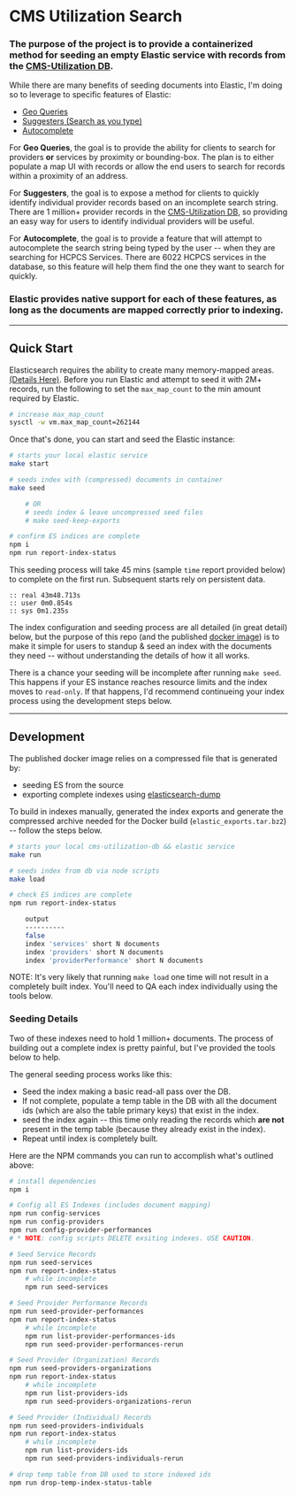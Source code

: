 
# CMS Utilization Search

### The purpose of the project is to provide a containerized method for seeding an empty Elastic service with records from the [CMS-Utilization DB](https://github.com/sudowing/cms-utilization-db).

While there are many benefits of seeding documents into Elastic, I'm doing so to leverage to specific features of Elastic:
- [Geo Queries](https://www.elastic.co/guide/en/elasticsearch/reference/current/geo-queries.html)
- [Suggesters (Search as you type)](https://www.elastic.co/guide/en/elasticsearch/reference/current/search-suggesters-completion.html)
- [Autocomplete](https://www.elastic.co/guide/en/elasticsearch/guide/current/_index_time_search_as_you_type.html)

For __Geo Queries__, the goal is to provide the ability for clients to search for providers __or__ services by proximity or bounding-box. The plan is to either populate a map UI with records or allow the end users to search for records within a proximity of an address.

For __Suggesters__, the goal is to expose a method for clients to quickly identify individual provider records based on an incomplete search string. There are 1 million+ provider records in the [CMS-Utilization DB](https://github.com/sudowing/cms-utilization-db), so providing an easy way for users to identify individual providers will be useful.

For __Autocomplete__, the goal is to provide a feature that will attempt to autocomplete the search string being typed by the user -- when they are searching for HCPCS Services. There are 6022 HCPCS services in the database, so this feature will help them find the one they want to search for quickly.

### Elastic provides native support for each of these features, as long as the documents are mapped correctly __prior__ to indexing.


---

##  <a id="quick-start"></a>Quick Start

Elasticsearch requires the ability to create many memory-mapped areas. [(Details Here)](https://www.elastic.co/guide/en/elasticsearch/reference/current/_maximum_map_count_check.html). Before you run Elastic and attempt to seed it with 2M+ records, run the following to set the `max_map_count` to the min amount required by Elastic.

```sh
# increase max_map_count
sysctl -w vm.max_map_count=262144
```

Once that's done, you can start and seed the Elastic instance:


```sh
# starts your local elastic service
make start

# seeds index with (compressed) documents in container
make seed

    # OR
    # seeds index & leave uncompressed seed files
    # make seed-keep-exports

# confirm ES indices are complete
npm i
npm run report-index-status

```

This seeding process will take 45 mins (sample `time` report provided below) to complete on the first run. Subsequent starts rely on persistent data.

    :: real 43m48.713s
    :: user 0m0.854s
    :: sys 0m1.235s

The index configuration and seeding process are all detailed (in great detail) below, but the purpose of this repo (and the published [docker image](https://hub.docker.com/r/sudowing/cms-utilization-search))
is to make it simple for users to standup & seed an index with the documents they need -- without understanding the details of how it all works.

There is a chance your seeding will be incomplete after running `make seed`. This happens if your ES instance reaches resource limits and the index moves to `read-only`. If that happens, I'd recommend continueing your index process using the development steps below.


---

##  <a id="development"></a>Development

The published docker image relies on a compressed file that is generated by:
- seeding ES from the source
- exporting complete indexes using [elasticsearch-dump](https://github.com/taskrabbit/elasticsearch-dump)

To build in indexes manually, generated the index exports and generate the compressed archive needed for the Docker build (`elastic_exports.tar.bz2`) -- follow the steps below.

```sh
# starts your local cms-utilization-db && elastic service
make run

# seeds index from db via node scripts
make load

# check ES indices are complete
npm run report-index-status

    output
    ----------
    false
    index 'services' short N documents
    index 'providers' short N documents
    index 'providerPerformance' short N documents

```
NOTE: It's very likely that running `make load` one time will not result in a completely built index. You'll need to QA each index individually  using the tools below.

### Seeding Details

Two of these indexes need to hold 1 million+ documents. The process of building out a complete index is pretty painful, but I've provided the tools below to help.

The general seeding process works like this:
- Seed the index making a basic read-all pass over the DB.
- If not complete, populate a temp table in the DB with all the document ids (which are also the table primary keys) that exist in the index.
- seed the index again -- this time only reading the records which **are not** present in the temp table (because they already exist in the index).
- Repeat until index is completely built.

Here are the NPM commands you can run to accomplish what's outlined above:

```sh
# install dependencies
npm i

# Config all ES Indexes (includes document mapping)
npm run config-services
npm run config-providers
npm run config-provider-performances
# * NOTE: config scripts DELETE exsiting indexes. USE CAUTION.

# Seed Service Records
npm run seed-services
npm run report-index-status
    # while incomplete
    npm run seed-services

# Seed Provider Performance Records
npm run seed-provider-performances
npm run report-index-status
    # while incomplete
    npm run list-provider-performances-ids
    npm run seed-provider-performances-rerun

# Seed Provider (Organization) Records
npm run seed-providers-organizations
npm run report-index-status
    # while incomplete
    npm run list-providers-ids
    npm run seed-providers-organizations-rerun

# Seed Provider (Individual) Records
npm run seed-providers-individuals
npm run report-index-status
    # while incomplete
    npm run list-providers-ids
    npm run seed-providers-individuals-rerun

# drop temp table from DB used to store indexed ids
npm run drop-temp-index-status-table
```